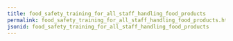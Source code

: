 ```yaml
---
title: food_safety_training_for_all_staff_handling_food_products
permalink: food_safety_training_for_all_staff_handling_food_products.html
jsonid: food_safety_training_for_all_staff_handling_food_products
---
```

